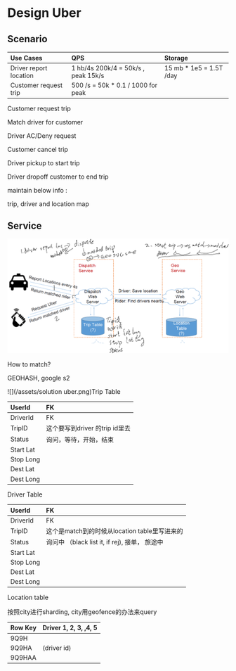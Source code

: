 # Design Uber

## Scenario

| Use Cases | QPS | Storage |
| :--- | :--- | :--- |
| Driver report location | 1 hb/4s  200k/4 = 50k/s , peak 15k/s | 15 mb \* 1e5 = 1.5T /day |
| Customer request trip | 500 /s = 50k \* 0.1 / 1000 for peak |  |

Customer request trip

Match driver for customer

Driver AC/Deny request

Customer cancel trip

Driver pickup to start trip

Driver dropoff customer to end trip

maintain below info :

trip, driver and location map

## Service

![](/assets/ubserSvc.png)

How to match?

GEOHASH, google s2

![](/assets/solution uber.png)Trip Table

| UserId | FK |
| :--- | :--- |
| DriverId | FK |
| TripID | 这个要写到driver 的trip id里去 |
| Status | 询问，等待，开始，结束 |
| Start Lat |  |
| Stop Long |  |
| Dest Lat |  |
| Dest Long |  |



Driver Table

| UserId | FK |
| :--- | :--- |
| DriverId | FK |
| TripID | 这个是match到的时候从location table里写进来的 |
| Status | 询问中 （black list it, if rej\), 接单， 旅途中 |
| Start Lat |  |
| Stop Long |  |
| Dest Lat |  |
| Dest Long |  |



Location table

按照city进行sharding, city用geofence的办法来query

| Row Key | Driver 1, 2, 3, ,4, 5 |
| :--- | :--- |
| 9Q9H |  |
| 9Q9HA | \(driver id\) |
| 9Q9HAA |  |



